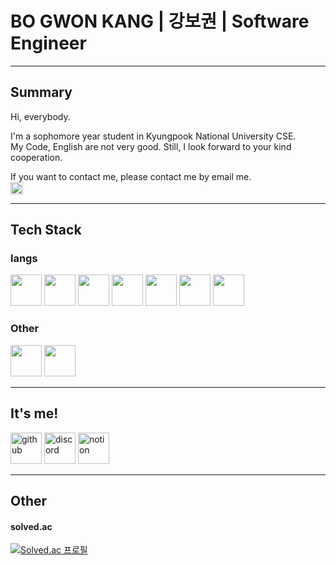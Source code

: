 # BO GWON KANG | 강보권 | Software Engineer
--------------------------------------
## Summary

Hi, everybody.

I'm a sophomore year student in Kyungpook National University CSE.  
My Code, English are not very good. Still, I look forward to your kind cooperation.
<!-- The profiles of other platforms are as follows.  -->

If you want to contact me, please contact me by email me.  
[<img src='https://cdn.jsdelivr.net/npm/simple-icons@3.0.1/icons/gmail.svg' alt='gmail' height='20'>](mailto:kbk2581553@gmail.com)
<!-- [![Gmail Badge](https://img.shields.io/badge/Gmail-d14836?style=flat-square&logo=Gmail&logoColor=white&link=mailto:snugyun01@gmail.com)](mailto:kbk2581553@gmail.com) -->

--------------------------------------
## Tech Stack

### langs
<div>
	<img height="50" width="50" src="https://cdn.jsdelivr.net/npm/simple-icons@v5/icons/c.svg"/>
	<img height="50" width="50" src="https://cdn.jsdelivr.net/npm/simple-icons@v5/icons/cplusplus.svg"/>
	<img height="50" width="50" src="https://cdn.jsdelivr.net/npm/simple-icons@v5/icons/csharp.svg"/>
	<img height="50" width="50" src="https://cdn.jsdelivr.net/npm/simple-icons@v5/icons/java.svg"/>
	<img height="50" width="50" src="https://cdn.jsdelivr.net/npm/simple-icons@v5/icons/python.svg"/>
	<img height="50" width="50" src="https://cdn.jsdelivr.net/npm/simple-icons@v5/icons/javascript.svg"/>
	<img height="50" width="50" src="https://cdn.jsdelivr.net/npm/simple-icons@v5/icons/typescript.svg"/>
</div>

### Other
<div>
	<img height="50" width="50" src="https://cdn.jsdelivr.net/npm/simple-icons@v5/icons/unity.svg"/>
	<img height="50" width="50" src="https://cdn.jsdelivr.net/npm/simple-icons@v5/icons/express.svg"/>
</div>

--------------------------------------
## It's me!

[<img src='https://cdn.jsdelivr.net/npm/simple-icons@3.0.1/icons/github.svg' alt='github' height='50'>](https://github.com/Kadrick)
[<img src='https://cdn.jsdelivr.net/npm/simple-icons@v5/icons/discord.svg' alt='discord' height='50'>](ㄱㅂㄱ#6092)
[<img src='https://cdn.jsdelivr.net/npm/simple-icons@v5/icons/notion.svg' alt='notion' height='50'>](https://splashy-driver-8c4.notion.site/My-Profile-Page-89ee13f0b9054ad98f2c9557e0427368)

--------------------------------------
## Other
#### solved.ac  
[![Solved.ac
프로필](http://mazassumnida.wtf/api/v2/generate_badge?boj=kadrick)](https://solved.ac/kadrick)	

<!--
**Kadrick/Kadrick** is a ✨ _special_ ✨ repository because its `README.md` (this file) appears on your GitHub profile.

Here are some ideas to get you started:

- 🔭 I’m currently working on ...
- 🌱 I’m currently learning ...
- 👯 I’m looking to collaborate on ...
- 🤔 I’m looking for help with ...
- 💬 Ask me about ...
- 📫 How to reach me: ...
- 😄 Pronouns: ...
- ⚡ Fun fact: ...
-->
